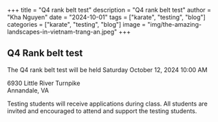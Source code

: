 +++
title = "Q4 rank belt test"
description = "Q4 rank belt test"
author = "Kha Nguyen"
date = "2024-10-01"
tags = ["karate", "testing", "blog"]
categories = ["karate", "testing", "blog"]
image = "img/the-amazing-landscapes-in-vietnam-trang-an.jpeg"
+++

## Q4 Rank belt test


The Q4 rank belt test will be held Saturday October 12, 2024 10:00 AM


6930 Little River Turnpike  
Annandale, VA


Testing students will receive applications during class. All students are invited and encouraged to attend and support the testing students.
